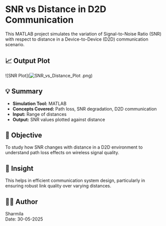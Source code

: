 # SNR vs Distance in D2D Communication

This MATLAB project simulates the variation of Signal-to-Noise Ratio (SNR) with respect to distance in a Device-to-Device (D2D) communication scenario.

## 📈 Output Plot
![SNR Plot](![SNR_vs_Distance_Plot](https://github.com/user-attachments/assets/9ffacba4-59f4-4699-8221-6f02ed0802e1)
.png)

## 💡 Summary

- **Simulation Tool:** MATLAB
- **Concepts Covered:** Path loss, SNR degradation, D2D communication
- **Input:** Range of distances
- **Output:** SNR values plotted against distance

## 🔬 Objective

To study how SNR changes with distance in a D2D environment to understand path loss effects on wireless signal quality.

## 🧠 Insight

This helps in efficient communication system design, particularly in ensuring robust link quality over varying distances.

## 👩‍💻 Author

Sharmila  
Date: 30-05-2025
